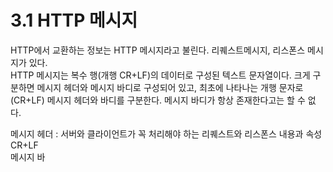 # 3.1 HTTP 메시지

HTTP에서 교환하는 정보는 HTTP 메시지라고 불린다. 리퀘스트메시지, 리스폰스 메시지가 있다.  
HTTP 메시지는 복수 행\(개행 CR+LF\)의 데이터로 구성된 텍스트 문자열이다. 크게 구분하면 메시지 헤더와 메시지 바디로 구성되어 있고, 최초에 나타나는 개행 문자로\(CR+LF\) 메시지 헤더와 바디를 구분한다. 메시지 바디가 항상 존재한다고는 할 수 없다.

메시지 헤더 : 서버와 클라이언트가 꼭 처리해야 하는 리퀘스트와 리스폰스 내용과 속성  
CR+LF   
메시지 바

